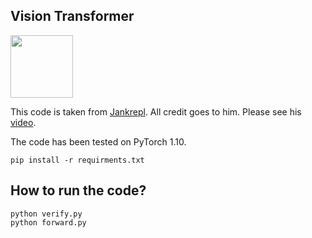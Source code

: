 ## Vision Transformer

<img src="https:" width="100" height="100">

This code is taken from [Jankrepl](https://github.com/jankrepl/mildlyoverfitted/tree/master/github_adventures/vision_transformer). All credit goes to him. Please see his [video](https://www.youtube.com/watch?v=ovB0ddFtzzA&t=403s).

The code has been tested on PyTorch 1.10.

```
pip install -r requirments.txt
```

## How to run the code?

```
python verify.py
python forward.py
```